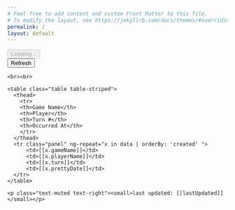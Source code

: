 ```yaml
---
# Feel free to add content and custom Front Matter to this file.
# To modify the layout, see https://jekyllrb.com/docs/themes/#overriding-theme-defaults
permalink: /
layout: default
---
```


<div class="container" ng-app="myApp" ng-controller="myCtrl">
  <div ng-show="loading">
    <button class="btn btn-primary" disabled="disabled"><i class="fas fa-spinner fa-spin"></i> Loading...</button>

  </div>
  <div ng-hide="loading">
    <button class="btn btn-primary" ng-click="getData()">Refresh</button>

    <br><br>

    <table class="table table-striped">
      <thead>
        <tr>
        <th>Game Name</th>
        <th>Player</th>
        <th>Turn #</th>
        <th>Occurred At</th>
        </tr>
      </thead>
      <tr class="panel" ng-repeat="x in data | orderBy: 'created' ">
          <td>[[x.gameName]]</td>
          <td>[[x.playerName]]</td>
          <td>[[x.turn]]</td>
          <td>[[x.prettyDate]]</td>
      </tr>
    </table>

    <p class="text-muted text-right"><small>last updated: [[lastUpdated]]</small></p>
  </div>
</div>
